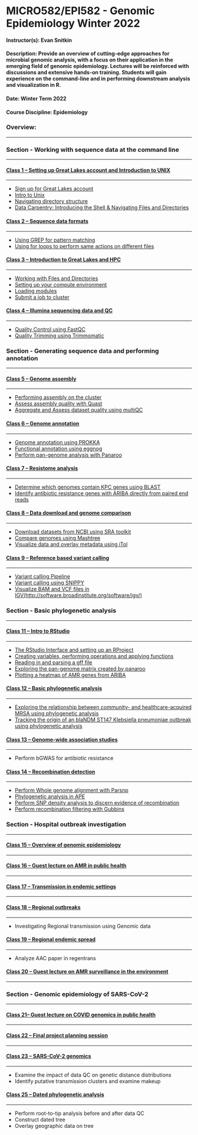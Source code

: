# MICRO582/EPI582 - Genomic Epidemiology Winter 2022

#### Instructor(s): Evan Snitkin

#### Description: Provide an overview of cutting-edge approaches for microbial genomic analysis, with a focus on their application in the emerging field of genomic epidemiology. Lectures will be reinforced with discussions and extensive hands-on training. Students will gain experience on the command-line and in performing downstream analysis and visualization in R.

#### Date: Winter Term 2022

#### Course Discipline: Epidemiology

### Overview:
------------

### Section - Working with sequence data at the command line
--------------------------------------------------------

#### [Class 1 – Setting up Great Lakes account and Introduction to UNIX](https://github.com/Snitkin-Lab-Umich/MICRO582-EPI582-Winter-2022/blob/main/class/class1/README.md)
***

- [Sign up for Great Lakes account](https://github.com/Snitkin-Lab-Umich/MICRO582-EPI582-Winter-2022/blob/main/class/class1/README.md#sign-up-for-great-lakes-account)
- [Intro to Unix](https://github.com/Snitkin-Lab-Umich/MICRO582-EPI582-Winter-2022/blob/main/class/class1/README.md#intro-to-unix)
- [Navigating directory structure](https://github.com/Snitkin-Lab-Umich/MICRO582-EPI582-Winter-2022/blob/main/class/class1/README.md#navigating-directory-structure)
- [Data Carpentry: Introducing the Shell & Navigating Files and Directories](https://github.com/Snitkin-Lab-Umich/MICRO582-EPI582-Winter-2022/blob/main/class/class1/README.md#data-carpentry:-introducing-the-shell-&-navigating-files-and-directories)

#### [Class 2 – Sequence data formats](https://github.com/Snitkin-Lab-Umich/MICRO582-EPI582-Winter-2022/blob/main/class/class2/README.md)
***

- [Using GREP for pattern matching](https://github.com/Snitkin-Lab-Umich/MICRO582-EPI582-Winter-2022/blob/main/class/class2/README.md#using-grep-for-pattern-matching)
- [Using for loops to perform same actions on different files](https://github.com/Snitkin-Lab-Umich/MICRO582-EPI582-Winter-2022/blob/main/class/class2/README.md#using-for-loops-to-perform-same-actions-on-different-files)

#### [Class 3 – Introduction to Great Lakes and HPC](https://github.com/Snitkin-Lab-Umich/MICRO582-EPI582-Winter-2022/blob/main/class/class3/README.md)
***

- [Working with Files and Directories](https://github.com/Snitkin-Lab-Umich/MICRO582-EPI582-Winter-2022/blob/main/class/class3/README.md#working-with-files-and-directories)
- [Setting up your compute environment](https://github.com/Snitkin-Lab-Umich/MICRO582-EPI582-Winter-2022/blob/main/class/class3/README.md#setting-up-your-compute-environment)
- [Loading modules](https://github.com/Snitkin-Lab-Umich/MICRO582-EPI582-Winter-2022/blob/main/class/class3/README.md#loading-modules)
- [Submit a job to cluster](https://github.com/Snitkin-Lab-Umich/MICRO582-EPI582-Winter-2022/blob/main/class/class3/README.md#submit-a-job-to-cluster)

#### [Class 4 – Illumina sequencing data and QC](https://github.com/Snitkin-Lab-Umich/MICRO582-EPI582-Winter-2022/blob/main/class/class4/README.md)
***

- [Quality Control using FastQC](https://github.com/Snitkin-Lab-Umich/MICRO582-EPI582-Winter-2022/blob/main/class/class4/README.md#quality-control-using-fastqc)
- [Quality Trimming using Trimmomatic](https://github.com/Snitkin-Lab-Umich/MICRO582-EPI582-Winter-2022/blob/main/class/class4/README.md#quality-trimming-using-trimmomatic)


### Section - Generating sequence data and performing annotation
------------------------------------------------------------

#### [Class 5 – Genome assembly](https://github.com/Snitkin-Lab-Umich/MICRO582-EPI582-Winter-2022/blob/main/class/class5/README.md)
***

- [Performing assembly on the cluster](https://github.com/Snitkin-Lab-Umich/MICRO582-EPI582-Winter-2022/blob/main/class/class5/README.md#performing-assembly-on-the-cluster)
- [Assess assembly quality with Quast](https://github.com/Snitkin-Lab-Umich/MICRO582-EPI582-Winter-2022/blob/main/class/class5/README.md#assess-assembly-quality-with-quast)
- [Aggregate and Assess dataset quality using multiQC](https://github.com/Snitkin-Lab-Umich/MICRO582-EPI582-Winter-2022/blob/main/class/class5/README.md#aggregate-and-assess-dataset-quality-using-multiqc)

#### [Class 6 – Genome annotation](https://github.com/Snitkin-Lab-Umich/MICRO582-EPI582-Winter-2022/blob/main/class/class6/README.md)
***

- [Genome annotation using PROKKA](https://github.com/Snitkin-Lab-Umich/MICRO582-EPI582-Winter-2022/blob/main/class/class6/README.md#genome-annotation-using-prokka)
- [Functional annotation using eggnog](https://github.com/Snitkin-Lab-Umich/MICRO582-EPI582-Winter-2022/blob/main/class/class6/README.md#functional-annotation-using-eggnog)
- [Perform pan-genome analysis with Panaroo](https://github.com/Snitkin-Lab-Umich/MICRO582-EPI582-Winter-2022/blob/main/class/class6/README.md#perform-pan-genome-analysis-with-panaroo)


#### [Class 7 – Resistome analysis](https://github.com/Snitkin-Lab-Umich/MICRO582-EPI582-Winter-2022/blob/main/class/class7/README.md)
***

- [Determine which genomes contain KPC genes using BLAST](https://github.com/Snitkin-Lab-Umich/MICRO582-EPI582-Winter-2022/blob/main/class/class7/README.md#determine-which-genomes-contain-KPC-genes-using-blast)
- [Identify antibiotic resistance genes with ARIBA directly from paired end reads](https://github.com/Snitkin-Lab-Umich/MICRO582-EPI582-Winter-2022/blob/main/class/class7/README.md#identify-antibiotic-resistance-genes-with-ariba-directly-from-paired-end-reads)

#### [Class 8 – Data download and genome comparison](https://github.com/Snitkin-Lab-Umich/MICRO582-EPI582-Winter-2022/blob/main/class/class8/README.md)
***

- [Download datasets from NCBI using SRA toolkit](https://github.com/Snitkin-Lab-Umich/MICRO582-EPI582-Winter-2022/blob/main/class/class8/README.md#download-datasets-from-ncbi-using-sra-toolkit)
- [Compare genomes using Mashtree](https://github.com/Snitkin-Lab-Umich/MICRO582-EPI582-Winter-2022/blob/main/class/class8/README.md#compare-genomes-using-mashtree)
- [Visualize data and overlay metadata using iTol](https://github.com/Snitkin-Lab-Umich/MICRO582-EPI582-Winter-2022/blob/main/class/class8/README.md#visualize-our-tree-and-metadata-using-itol)

#### [Class 9 – Reference based variant calling](https://github.com/Snitkin-Lab-Umich/MICRO582-EPI582-Winter-2022/blob/main/class/class9/README.md)
***

- [Variant calling Pipeline](https://github.com/Snitkin-Lab-Umich/MICRO582-EPI582-Winter-2022/blob/main/class/class9/README.md#variant-calling-pipeline)
- [Variant calling using SNIPPY](https://github.com/Snitkin-Lab-Umich/MICRO582-EPI582-Winter-2022/blob/main/class/class9/README.md#variant-calling-using-snippy)
- [Visualize BAM and VCF files in IGV(http://software.broadinstitute.org/software/igv/)](https://github.com/Snitkin-Lab-Umich/MICRO582-EPI582-Winter-2022/blob/main/class/class9/README.md#visualize-bam-and-vcf-files-in-IGV)


### Section - Basic phylogenetic analysis
-------------------------------------

#### [Class 11 – Intro to RStudio](https://github.com/Snitkin-Lab-Umich/MICRO582-EPI582-Winter-2022/blob/main/class/class11/README.md)
***

- [The RStudio Interface and setting up an RProject](https://github.com/Snitkin-Lab-Umich/MICRO582-EPI582-Winter-2022/blob/main/class/class11/README.md#the-rstudio-interface-and-setting-up-an-rproject)
- [Creating variables, performing operations and applying functions](https://github.com/Snitkin-Lab-Umich/MICRO582-EPI582-Winter-2022/blob/main/class/class11/README.md#creating-variables,-performing-operations-and-applying-functions)
- [Reading in and parsing a gff file](https://github.com/Snitkin-Lab-Umich/MICRO582-EPI582-Winter-2022/blob/main/class/class11/README.md#reading-in-and-parsing-a-gff-file)
- [Exploring the pan-genome matrix created by panaroo](https://github.com/Snitkin-Lab-Umich/MICRO582-EPI582-Winter-2022/blob/main/class/class11/README.md#exploring-the-pan-genome-matrix-created-by-panaroo)
- [Plotting a heatmap of AMR genes from ARIBA](https://github.com/Snitkin-Lab-Umich/MICRO582-EPI582-Winter-2022/blob/main/class/class11/README.md#plotting-a-heatmap-of-AMR-genes-from-ariba)


#### [Class 12 – Basic phylogenetic analysis](https://github.com/Snitkin-Lab-Umich/MICRO582-EPI582-Winter-2022/blob/main/class/class12/README.md)
***

- [Exploring the relationship between community- and healthcare-acquired MRSA using phylogenetic analysis](https://github.com/Snitkin-Lab-Umich/MICRO582-EPI582-Winter-2022/blob/main/class/class12/README.md#exploring-the-relationship-between-community-and-healthcare-acquired-mrsa-using-phylogenetic-analysis)
- [Tracking the origin of an blaNDM ST147 Klebsiella pneumoniae outbreak using phylogenetic analysis](https://github.com/Snitkin-Lab-Umich/MICRO582-EPI582-Winter-2022/blob/main/class/class12/README.md#tracking-the-origin-of-an-blandm-st147-klebsiella-pneumoniae-outbreak-using-phylogenetic-analysis)

#### [Class 13 – Genome-wide association studies](https://github.com/Snitkin-Lab-Umich/MICRO582-EPI582-Winter-2022/blob/main/class/class13/README.md)
***

- Perform bGWAS for antibiotic resistance


#### [Class 14 – Recombination detection](https://github.com/Snitkin-Lab-Umich/MICRO582-EPI582-Winter-2022/blob/main/class/class14/README.md)
***

- [Perform Whole genome alignment with Parsnp](https://github.com/Snitkin-Lab-Umich/MICRO582-EPI582-Winter-2022/blob/main/class/class14/README.md#perform-whole-genome-alignment-with-parsnp)
- [Phylogenetic analysis in APE](https://github.com/Snitkin-Lab-Umich/MICRO582-EPI582-Winter-2022/blob/main/class/class14/README.md#phylogenetic-analysis-in-ape)
- [Perform SNP density analysis to discern evidence of recombination](https://github.com/Snitkin-Lab-Umich/MICRO582-EPI582-Winter-2022/blob/main/class/class14/README.md#perform-snp-density-analysis-to-discern-evidence-of-recombination)
- [Perform recombination filtering with Gubbins](https://github.com/Snitkin-Lab-Umich/MICRO582-EPI582-Winter-2022/blob/main/class/class14/README.md#perform-recombination-filtering-with-gubbins)

### Section - Hospital outbreak investigation
----------------------------------------------------

#### [Class 15 – Overview of genomic epidemiology](https://github.com/Snitkin-Lab-Umich/MICRO582-EPI582-Winter-2022/blob/main/class/class15/README.md)
***




#### [Class 16 – Guest lecture on AMR in public health](https://github.com/Snitkin-Lab-Umich/MICRO582-EPI582-Winter-2022/blob/main/class/class16/README.md)
***




#### [Class 17 – Transmission in endemic settings](https://github.com/Snitkin-Lab-Umich/MICRO582-EPI582-Winter-2022/blob/main/class/class17/README.md)
***




#### [Class 18 – Regional outbreaks](https://github.com/Snitkin-Lab-Umich/MICRO582-EPI582-Winter-2022/blob/main/class/class18/README.md)
***

-  Investigating Regional transmission using Genomic data


#### [Class 19 – Regional endemic spread](https://github.com/Snitkin-Lab-Umich/MICRO582-EPI582-Winter-2022/blob/main/class/class19/README.md)
***

- Analyze AAC paper in regentrans

#### [Class 20 – Guest lecture on AMR surveillance in the environment](https://github.com/Snitkin-Lab-Umich/MICRO582-EPI582-Winter-2022/blob/main/class/class20/README.md)
***


### Section - Genomic epidemiology of SARS-CoV-2
--------------------------------------------
#### [Class 21– Guest lecture on COVID genomics in public health](https://github.com/Snitkin-Lab-Umich/MICRO582-EPI582-Winter-2022/blob/main/class/class21/README.md)
***

#### [Class 22 – Final project planning session](https://github.com/Snitkin-Lab-Umich/MICRO582-EPI582-Winter-2022/blob/main/class/class22/README.md)
***


#### [Class 23 – SARS-CoV-2 genomics](https://github.com/Snitkin-Lab-Umich/MICRO582-EPI582-Winter-2022/blob/main/class/class23/README.md)
***

- Examine the impact of data QC on genetic distance distributions
- Identify putative transmission clusters and examine makeup

#### [Class 25 – Dated phylogenetic analysis](https://github.com/Snitkin-Lab-Umich/MICRO582-EPI582-Winter-2022/blob/main/class/class24/README.md)
***

- Perform root-to-tip analysis before and after data QC
- Construct dated tree
- Overlay geographic data on tree

